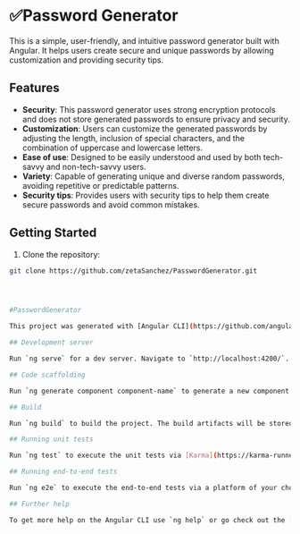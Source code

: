 
# ✅Password Generator

This is a simple, user-friendly, and intuitive password generator built with Angular. It helps users create secure and unique passwords by allowing customization and providing security tips.

## Features

- **Security**: This password generator uses strong encryption protocols and does not store generated passwords to ensure privacy and security.
- **Customization**: Users can customize the generated passwords by adjusting the length, inclusion of special characters, and the combination of uppercase and lowercase letters.
- **Ease of use**: Designed to be easily understood and used by both tech-savvy and non-tech-savvy users.
- **Variety**: Capable of generating unique and diverse random passwords, avoiding repetitive or predictable patterns.
- **Security tips**: Provides users with security tips to help them create secure passwords and avoid common mistakes.

## Getting Started

1. Clone the repository:

```bash
git clone https://github.com/zetaSanchez/PasswordGenerator.git




#PasswordGenerator

This project was generated with [Angular CLI](https://github.com/angular/angular-cli) version 15.2.6.

## Development server

Run `ng serve` for a dev server. Navigate to `http://localhost:4200/`. The application will automatically reload if you change any of the source files.

## Code scaffolding

Run `ng generate component component-name` to generate a new component. You can also use `ng generate directive|pipe|service|class|guard|interface|enum|module`.

## Build

Run `ng build` to build the project. The build artifacts will be stored in the `dist/` directory.

## Running unit tests

Run `ng test` to execute the unit tests via [Karma](https://karma-runner.github.io).

## Running end-to-end tests

Run `ng e2e` to execute the end-to-end tests via a platform of your choice. To use this command, you need to first add a package that implements end-to-end testing capabilities.

## Further help

To get more help on the Angular CLI use `ng help` or go check out the [Angular CLI Overview and Command Reference](https://angular.io/cli) page.
